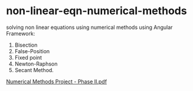 # non-linear-eqn-numerical-methods
solving non linear equations using numerical methods using Angular Framework:
1. Bisection
2. False-Position
3. Fixed point
4. Newton-Raphson
5. Secant Method.

[Numerical Methods Project - Phase II.pdf](https://github.com/AliELSharawy/non-linear-eqn-numerical-methods/files/8628054/Root-Finder.pdf)
